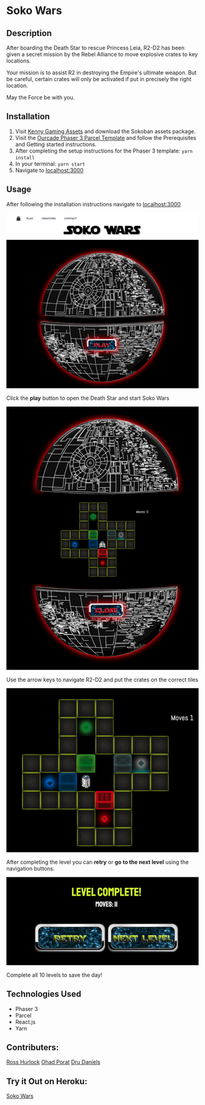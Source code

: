 # Soko Wars

## Description

After boarding the Death Star to rescue Princess Leia, R2-D2 has been given a secret mission by the Rebel Alliance to move explosive crates to key locations.

Your mission is to assist R2 in destroying the Empire's ultimate weapon. But be careful, certain crates will only be activated if put in precisely the right location.

May the Force be with you.

## Installation

1. Visit [Kenny Gaming Assets](https://www.kenney.nl/assets/sokoban) and download the
   Sokoban assets package.
2. Visit the [Ourcade Phaser 3 Parcel Template](https://github.com/ourcade/phaser3-parcel-template) and follow the Prerequisites and Getting started instructions.
3. After completing the setup instructions for the Phaser 3 template:
   `yarn install`
4. In your terminal:
   `yarn start`
5. Navigate to [localhost:3000](http://localhost:3000/)

## Usage

After following the installation instructions navigate to [localhost:3000](http://localhost:3000/)

![Image of Homepage](/public/assets/homepage.png)

Click the **play** button to open the Death Star and start Soko Wars

![Image of Game](/public/assets/game.png)

Use the arrow keys to navigate R2-D2 and put the crates on the correct tiles

![Image of Gamplay](/public/assets/gameplay.png)

After completing the level you can **retry** or **go to the next level** using the navigation buttons.

![Image of Level Complete Screen](/public/assets/levelcomplete.png)

Complete all 10 levels to save the day!

## Technologies Used

- Phaser 3
- Parcel
- React.js
- Yarn

## Contributers:

[Ross Hurlock](https://github.com/hurlockr)
[Ohad Porat](https://github.com/ohad-porat)
[Dru Daniels](https://github.com/Dru-Daniels)

## Try it Out on Heroku:

[Soko Wars](https://heroku.com)
